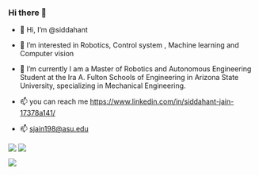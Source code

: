 ### Hi there 👋

- 👋 Hi, I’m @siddahant

- 👀 I’m interested in Robotics, Control system , Machine learning and Computer vision

- 🌱 I’m currently I am a Master of Robotics and Autonomous Engineering Student at the Ira A. Fulton Schools of Engineering in Arizona State University, specializing in Mechanical Engineering.

- 📫 you can reach me https://www.linkedin.com/in/siddahant-jain-17378a141/
- 📫 sjain198@asu.edu

<!---
siddahant/siddahant is a ✨ special ✨ repository because its `README.md` (this file) appears on your GitHub profile.
You can click the Preview link to take a look at your changes.
--->


<img align="center" src="https://github-readme-stats.vercel.app/api/top-langs/?username=siddahant&hide=Jupyter Notebook"> <img align="center" src="https://github-readme-stats.vercel.app/api?username=siddahant&show_icons=true">

<a href="https://github.com/siddahant/GUI-based-interactive-kinematics-toolkit-for-robotic-manipulators"> <img align="center" src="https://github-readme-stats.vercel.app/api/pin/?username=siddahant&repo=GUI-based-interactive-kinematics-toolkit-for-robotic-manipulators" /> </a>

